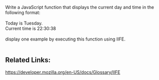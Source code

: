 Write a JavaScript function that displays the current day and time in the following format:<br><br>
Today is Tuesday. <br>
Current time is 22:30:38<br><br>
display one example by executing this function using IIFE.<br><br>
<h2>Related Links:</h2>
<a href="https://developer.mozilla.org/en-US/docs/Glossary/IIFE" target="_blank">
https://developer.mozilla.org/en-US/docs/Glossary/IIFE
</a>